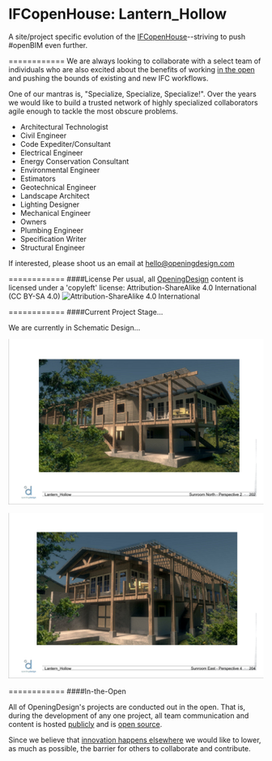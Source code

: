 IFCopenHouse: Lantern_Hollow
============

A site/project specific evolution of the [IFCopenHouse](http://blog.ifcopenshell.org/2012/11/say-hi-to-ifcopenhouse.html)--striving to push #openBIM even further.

============
We are always looking to collaborate with a select team of individuals who are also excited about the benefits of working  <a href="#in-the-open">in the open</a> and pushing the bounds of existing and new IFC workflows.

One of our mantras is, "Specialize, Specialize, Specialize!".  Over the years we would like to build a trusted network of highly specialized collaborators agile enough to tackle the most obscure problems.

* Architectural Technologist
* Civil Engineer
* Code Expediter/Consultant
* Electrical Engineer
* Energy Conservation Consultant
* Environmental Engineer
* Estimators
* Geotechnical Engineer
* Landscape Architect
* Lighting Designer
* Mechanical Engineer
* Owners
* Plumbing Engineer
* Specification Writer
* Structural Engineer

If interested, please shoot us an email at <a href="mailto:hello@openingdesign.com">hello@openingdesign.com</a>

============
####License
Per usual, all [OpeningDesign](http://openingdesign.com) content is licensed under a 'copyleft' license: 
Attribution-ShareAlike 4.0 International (CC BY-SA 4.0)
![Attribution-ShareAlike 4.0 International](http://i.creativecommons.org/l/by-sa/3.0/88x31.png)

============
####Current Project Stage...

We are currently in Schematic Design...

![](https://raw.githubusercontent.com/OpeningDesign/IFCopenHouse_Lantern_Hollow/5e04d0338220e906ccc4715e8c363a8fd38db2c8/Out/20140812-%20schematic%20design%20meeting/Scheme%20-%20Sunroom%20North%20Page%20005.png)

![](https://raw.githubusercontent.com/OpeningDesign/IFCopenHouse_Lantern_Hollow/5e04d0338220e906ccc4715e8c363a8fd38db2c8/Out/20140812-%20schematic%20design%20meeting/Scheme%20-%20Sunroom%20East%20Page%20007.png)

============
####In-the-Open

All of OpeningDesign's projects are conducted out in the open.  That is, during the development of any one project, all team communication and content is hosted [publicly](https://github.com/OpeningDesign) and is <a href="#license">open source</a>.

Since we believe that [innovation happens elsewhere](https://www.google.com/search?sourceid=chrome-psyapi2&rlz=1C1CHFX_enUS591US591&ion=1&espv=&ie=UTF-8&q=innovation%20happens%20elsewhere) we would like to lower, as much as possible, the barrier for others to collaborate and contribute.


 
 



